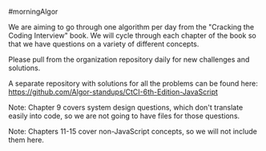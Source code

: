 #morningAlgor

We are aiming to go through one algorithm per day from the "Cracking the Coding Interview" book. We will cycle through each chapter of the book so that we have questions on a variety of different concepts.

Please pull from the organization repository daily for new challenges and solutions.

A separate repository with solutions for all the problems can be found here:
https://github.com/Algor-standups/CtCI-6th-Edition-JavaScript 

Note: Chapter 9 covers system design questions, which don't translate easily into code, so we are not going to have files for those questions.

Note: Chapters 11-15 cover non-JavaScript concepts, so we will not include them here.